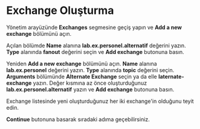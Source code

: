 # Exchange Oluşturma

Yönetim arayüzünde **Exchanges** segmesine geçiş yapın ve **Add a new exchange** bölümünü açın.

Açılan bölümde **Name** alanına **lab.ex.personel.alternatif** değerini yazın. **Type** alanında **fanout** değerini seçin ve **Add exchange** butonuna basın.

Yeniden  **Add a new exchange** bölümünü açın. **Name** alanına **lab.ex.personel** değerini yazın. **Type** alanında **topic** değerini seçin. **Arguments** bölümünde **Alternate Exchange** seçin ya da elle **laternate-exchange** yazın. Değer kısmına az önce oluşturduğunuz **lab.ex.personel.alternatif** yazın ve **Add exchange** butonuna basın.

Exchange listesinde yeni oluşturduğunuz her iki exchange'in olduğunu teyit edin.

**Continue** butonuna basarak sıradaki adıma geçebilirsiniz.
